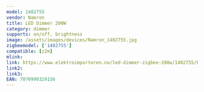 ```yaml
---
model: 1402755
vendor: Namron
title: LED Dimmer 200W
category: dimmer
supports: on/off, brightness
image: /assets/images/devices/Namron_1402755.jpg
zigbeemodel: ['1402755']
compatible: [z2m]
mlink: 
link: https://www.elektroimportoren.no/led-dimmer-zigbee-200w/1402755/Product.html
link2: 
link3: 
EAN: 7070990329156
---
```

